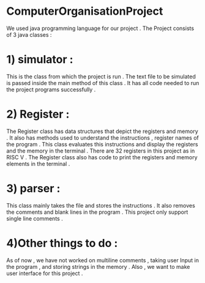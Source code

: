 # ComputerOrganisationProject
We used java programming language for our project . 
The Project consists of 3 java classes :
# 1) simulator :
  This is the class from which the project is run . The text file to be simulated is passed inside the main method of this class .
  It has all code needed to run the project programs successfully .
  
 # 2) Register :
  The Register class has data structures that depict the registers and memory . 
  It also has methods used to understand the instructions , register names of the program .
  This class evaluates this instructions and display the registers and the memory in the terminal . 
  There are 32 registers in this project as in RISC V .
  The Register class also has code to print the registers and memory elements in the terminal . 
  
 # 3) parser :
  This class mainly takes the file and stores the instructions .
  It also removes the comments and blank lines in the program .
  This project only support single line comments .
  
 # 4)Other things to do :
 As of now , we have not worked on multiline comments , taking user Input in the program , and storing strings in the memory .
 Also , we want to make user interface for this project .
  
